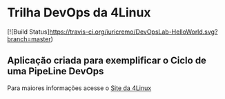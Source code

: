 # Trilha DevOps da 4Linux

<!-- Altere a Flag abaixo com sua URL do Travis -->
[![Build Status]https://travis-ci.org/iuricremo/DevOpsLab-HelloWorld.svg?branch=master)

## Aplicação criada para exemplificar o Ciclo de uma PipeLine DevOps


Para maiores informações acesse o [Site da 4Linux](https://www.4linux.com.br/cursos/devops)
